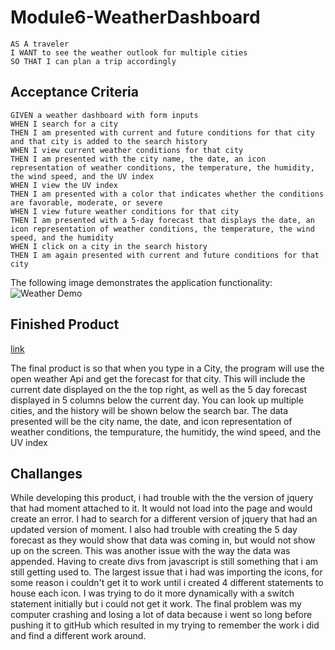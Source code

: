 # Module6-WeatherDashboard

```
AS A traveler
I WANT to see the weather outlook for multiple cities
SO THAT I can plan a trip accordingly
```

## Acceptance Criteria

```
GIVEN a weather dashboard with form inputs
WHEN I search for a city
THEN I am presented with current and future conditions for that city and that city is added to the search history
WHEN I view current weather conditions for that city
THEN I am presented with the city name, the date, an icon representation of weather conditions, the temperature, the humidity, the wind speed, and the UV index
WHEN I view the UV index
THEN I am presented with a color that indicates whether the conditions are favorable, moderate, or severe
WHEN I view future weather conditions for that city
THEN I am presented with a 5-day forecast that displays the date, an icon representation of weather conditions, the temperature, the wind speed, and the humidity
WHEN I click on a city in the search history
THEN I am again presented with current and future conditions for that city
```

The following image demonstrates the application functionality:
![Weather Demo](./assets/06-server-side-apis-homeword-demo.png)

## Finished Product

[link](https://amartinezjr7.github.io/Module6-WeatherDashboard/)

The final product is so that when you type in a City, the program will use the open weather Api and get the forecast for that city.
This will include the current date displayed on the the top right, as well as the 5 day forecast displayed in 5 columns below the
current day. You can look up multiple cities, and the history will be shown below the search bar.
The data presented will be the city name, the date, and icon representation of weather conditions, the tempurature, the humitidy, the wind speed, and the
UV index

## Challanges

While developing this product, i had trouble with the the version of jquery that had moment attached to it. It would not load into the page and would create an error. I had to search for a different version of jquery that had an updated version of moment. 
I also had trouble with creating the 5 day forecast as they would show that data was coming in, but would not show up on the screen. This was another 
issue with the way the data was appended. Having to create divs from javascript is still something that i am still getting used to. 
The largest issue that i had was importing the icons, for some reason i couldn't get it to work until i created 4 different statements to house each icon. I was trying to do it more dynamically with a switch statement initially but i could not get it work. 
The final problem was my computer crashing and losing a lot of data because i went so long before pushing it to gitHub which resulted in my trying to remember the work i did and find a different work around.